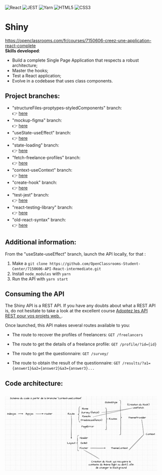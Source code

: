 
![React](https://img.shields.io/badge/react-%2320232a.svg?style=for-the-badge&logo=react&logoColor=%2361DAFB)
![JEST](https://img.shields.io/badge/Jest-323330?style=for-the-badge&logo=Jest&logoColor=white)
![Yarn](https://img.shields.io/badge/yarn-%232C8EBB.svg?style=for-the-badge&logo=yarn&logoColor=white)
![HTML5](https://img.shields.io/badge/html5-%23E34F26.svg?style=for-the-badge&logo=html5&logoColor=white)
![CSS3](https://img.shields.io/badge/css3-%231572B6.svg?style=for-the-badge&logo=css3&logoColor=white)
# Shiny
https://openclassrooms.com/fr/courses/7150606-creez-une-application-react-complete
<br/>
**Skills developed**:
- Build a complete Single Page Application that respects a robust architecture;
- Master the hooks;
- Test a React application;
- Evolve in a codebase that uses class components.
##
## Project branches:

- "structureFiles-proptypes-styledComponents" branch:<br/>
:point_right: [here](https://github.com/cla31/Shiny/tree/structureFiles-proptypes-styledComponents)<br/>
- "mockup-figma" branch:<br/>
:point_right: [here](https://github.com/cla31/Shiny/tree/mockup-figma)<br/>
- "useState-useEffect" branch:<br/>
:point_right: [here](https://github.com/cla31/Shiny/tree/useState-useEffect)<br/>
- "state-loading" branch:<br/>
:point_right: [here](https://github.com/cla31/Shiny/tree/state-loading)<br/>
- "fetch-freelance-profiles" branch:<br/>
:point_right: [here](https://github.com/cla31/Shiny/tree/fetch-freelance-profiles)<br/>
- "context-useContext" branch:<br/>
:point_right: [here](https://github.com/cla31/Shiny/tree/context-useContext)<br/>
- "create-hook" branch:<br/>
:point_right: [here](https://github.com/cla31/Shiny/tree/create-hook)<br/>
- "test-jest" branch:<br/>
:point_right: [here](https://github.com/cla31/Shiny/tree/test-jest)<br/>
- "react-testing-library" branch:<br/>
:point_right: [here](https://github.com/cla31/Shiny/tree/react-testing-library)<br/>
- "old-react-syntax" branch:<br/>
:point_right: [here](https://github.com/cla31/Shiny/tree/old-react-syntax)<br/>
##
## Additional information:
From the "useState-useEffect" branch, launch the API locally, for that :
1. Make a `git clone https://github.com/OpenClassrooms-Student-Center/7150606-API-React-intermediate.git`
2. Install `node_modules` with `yarn`
3. Run the API with `yarn start`
## Consuming the API
The Shiny API is a REST API. If you have any doubts about what a REST API is, do not hesitate to take a look at the excellent course [Adoptez les API REST pour vos projets web. 
](https://openclassrooms.com/fr/courses/6573181-adoptez-les-api-rest-pour-vos-projets-web). 

Once launched, this API makes several routes available to you:

- The route to recover the profiles of freelancers:
`GET /freelancers`

- The route to get the details of a freelance profile:
`GET /profile/?id={id}`

- The route to get the questionnaire:
`GET /survey/`

- The route to obtain the result of the questionnaire:
`GET /results/?a1={answer1}&a2={answer2}&a3={answer3}...`

##
## Code architecture:
##
![SCHEMA-CODE](./archi.png)
